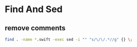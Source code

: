 # Find And Sed
## remove comments
```zsh
find . -name *.swift -exec sed -i "" "s/\/\/.*//g" {} \;
```
